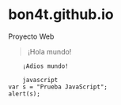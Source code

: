 bon4t.github.io
==============================================================

Proyecto Web

>¡Hola mundo!
>

```
	¡Adios mundo!
```

```
	javascript
var s = "Prueba JavaScript";
alert(s);
```